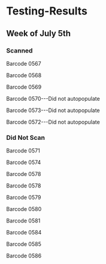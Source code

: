 # Testing-Results
## Week of July 5th
### Scanned
Barcode 0567

Barcode 0568

Barcode 0569

Barcode 0570---Did not autopopulate

Barcode 0573---Did not autopopulate

Barcode 0572---Did not autopopulate

### Did Not Scan
Barcode 0571

Barcode 0574

Barcode 0578

Barcode 0578

Barcode 0579

Barcode 0580

Barcode 0581

Barcode 0584

Barcode 0585

Barcode 0586
